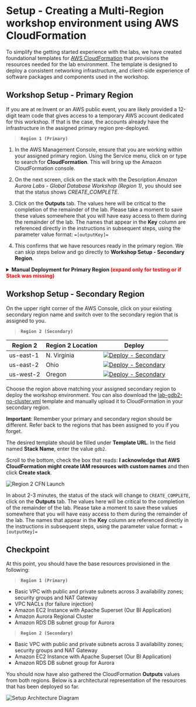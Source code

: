 # Setup - Creating a Multi-Region workshop environment using AWS CloudFormation

To simplify the getting started experience with the labs, we have created foundational templates for <a href="https://aws.amazon.com/cloudformation/" target="_blank">AWS CloudFormation</a> that provisions the resources needed for the lab environment. The template is designed to deploy a consistent networking infrastructure, and client-side experience of software packages and components used in the workshop.


## Workshop Setup - Primary Region

If you are at re:Invent or an AWS public event, you are likely provided a 12-digit team code that gives access to a temporary AWS account dedicated for this workshop. If that is the case, the accounts already have the infrastructure in the assigned primary region pre-deployed.

> **`Region 1 (Primary)`**

1. In the AWS Management Console, ensure that you are working within your assigned primary region. Using the Service menu, click on or type to search for **CloudFormation**. This will bring up the Amazon CloudFormation console.

1. On the next screen, click on the stack with the Description *Amazon Aurora Labs - Global Database Workshop (Region 1)*, you should see that the status shows *CREATE_COMPLETE*.

1. Click on the **Outputs** tab. The values here will be critical to the completion of the remainder of the lab.  Please take a moment to save these values somewhere that you will have easy access to them during the remainder of the lab. The names that appear in the **Key** column are referenced directly in the instructions in subsequent steps, using the parameter value format: ``=[outputKey]=``

4. This confirms that we have resources ready in the primary region. We can skip steps below and go directly to **Workshop Setup - Secondary Region**.

<details>
<summary><b>Manual Deployment for Primary Region <span style="color:red;">(expand only for testing or if Stack was missing)</span></b></summary>

If this is for AWS staff testing, or if you do not have the stack auto-deployed in your primary region. <a href="manual-cfn1.md">Click here for instructions for manual deployment.</a>

</details>

## Workshop Setup - Secondary Region

On the upper right corner of the AWS Console, click on your existing secondary region name and switch over to the secondary region that is assigned to you.

> **`Region 2 (Secondary)`**

| Region 2 | Region 2 Location | Deploy |
| --- | --- | --- |
| us-east-1 | N. Virginia |  <a href="https://console.aws.amazon.com/cloudformation/home?region=us-east-1#/stacks/create/review?stackName=gdb2&templateURL=https://s3.amazonaws.com/ams-labs-prod-content-us-east-1/templates/lab-gdb2-no-cluster.yml" target="_blank"><img src="../../assets/images/cloudformation-launch-stack.png" alt="Deploy - Secondary"></a> |
| us-east-2 | Ohio | <a href="https://console.aws.amazon.com/cloudformation/home?region=us-east-2#/stacks/create/review?stackName=gdb2&templateURL=https://s3.amazonaws.com/ams-labs-prod-content-us-east-1/templates/lab-gdb2-no-cluster.yml" target="_blank"><img src="../../assets/images/cloudformation-launch-stack.png" alt="Deploy - Secondary"></a> |
| us-west-2 | Oregon | <a href="https://console.aws.amazon.com/cloudformation/home?region=us-west-2#/stacks/create/review?stackName=gdb2&templateURL=https://s3.amazonaws.com/ams-labs-prod-content-us-east-1/templates/lab-gdb2-no-cluster.yml" target="_blank"><img src="../../assets/images/cloudformation-launch-stack.png" alt="Deploy - Secondary"></a> |

Choose the region above matching your assigned secondary region to deploy the workshop environment. You can also download the [lab-gdb2-no-cluster.yml](/templates/lab-gdb2-no-cluster.yml) template and manually upload it to CloudFormation in your secondary region.

**Important**: Remember your primary and secondary region should be different. Refer back to the regions that has been assigned to you if you forget.

The desired template should be filled under **Template URL**. In the field named **Stack Name**, enter the value `gdb2`.

Scroll to the bottom, check the box that reads: **I acknowledge that AWS CloudFormation might create IAM resources with custom names** and then click **Create stack**.

<span class="image">![Region 2 CFN Launch](setup-cfn-gdb2a.png)</span>

In about 2-3 minutes, the status of the stack will change to `CREATE_COMPLETE`, click on the **Outputs** tab. The values here will be critical to the completion of the remainder of the lab.  Please take a moment to save these values somewhere that you will have easy access to them during the remainder of the lab. The names that appear in the **Key** column are referenced directly in the instructions in subsequent steps, using the parameter value format: ``=[outputKey]=``

</details>

## Checkpoint

At this point, you should have the base resources provisioned in the following:

> **`Region 1 (Primary)`**

* Basic VPC with public and private subnets across 3 availability zones; security groups and NAT Gateway
* VPC NACLs (for failure injection)
* Amazon EC2 Instance with Apache Superset (Our BI Application)
* Amazon Aurora Regional Cluster
* Amazon RDS DB subnet group for Aurora

> **`Region 2 (Secondary)`**

* Basic VPC with public and private subnets across 3 availability zones; security groups and NAT Gateway
* Amazon EC2 Instance with Apache Superset (Our BI Application)
* Amazon RDS DB subnet group for Aurora

You should now have also gathered the CloudFormation **Outputs** values from both regions. Below is a architectural representation of the resources that has been deployed so far.

![Setup Architecture Diagram](setup-arch.png)
